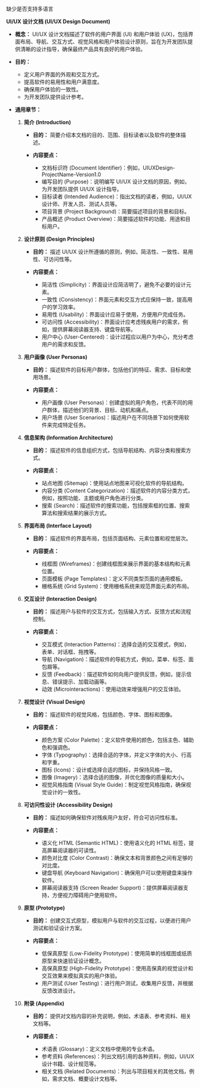 缺少是否支持多语言

**UI/UX 设计文档 (UI/UX Design Document)**

*   **概念：** UI/UX 设计文档描述了软件的用户界面 (UI) 和用户体验 (UX)，包括界面布局、导航、交互方式、视觉风格和用户体验设计原则，旨在为开发团队提供清晰的设计指导，确保最终产品具有良好的用户体验。
*   **目的：**

    *   定义用户界面的外观和交互方式。
    *   提高软件的易用性和用户满意度。
    *   确保用户体验的一致性。
    *   为开发团队提供设计参考。
*   **通用章节：**

    1.  **简介 (Introduction)**

        *   **目的：** 简要介绍本文档的目的、范围、目标读者以及软件的整体描述。
        *   **内容要点：**

            *   文档标识符 (Document Identifier)：例如，UIUXDesign-ProjectName-Version1.0
            *   编写目的 (Purpose)：说明编写 UI/UX 设计文档的原因，例如，为开发团队提供 UI/UX 设计指导。
            *   目标读者 (Intended Audience)：指出文档的读者，例如，UI/UX 设计师、开发人员、测试人员等。
            *   项目背景 (Project Background)：简要描述项目的背景和目标。
            *   产品概述 (Product Overview)：简要描述软件的功能、用途和目标用户。
    2.  **设计原则 (Design Principles)**

        *   **目的：** 描述 UI/UX 设计所遵循的原则，例如，简洁性、一致性、易用性、可访问性等。
        *   **内容要点：**

            *   简洁性 (Simplicity)：界面设计应简洁明了，避免不必要的设计元素。
            *   一致性 (Consistency)：界面元素和交互方式应保持一致，提高用户的学习效率。
            *   易用性 (Usability)：界面设计应易于使用，方便用户完成任务。
            *   可访问性 (Accessibility)：界面设计应考虑残疾用户的需求，例如，提供屏幕阅读器支持、键盘导航等。
            *   用户中心 (User-Centered)：设计过程应以用户为中心，充分考虑用户的需求和反馈。
    3.  **用户画像 (User Personas)**

        *   **目的：** 描述软件的目标用户群体，包括他们的特征、需求、目标和使用场景。
        *   **内容要点：**

            *   用户画像 (User Personas)：创建虚拟的用户角色，代表不同的用户群体，描述他们的背景、目标、动机和痛点。
            *   用户场景 (User Scenarios)：描述用户在不同场景下如何使用软件来完成特定任务。
    4.  **信息架构 (Information Architecture)**

        *   **目的：** 描述软件的信息组织方式，包括导航结构、内容分类和搜索方式。
        *   **内容要点：**

            *   站点地图 (Sitemap)：使用站点地图来可视化软件的导航结构。
            *   内容分类 (Content Categorization)：描述软件的内容分类方式，例如，按照功能、主题或用户角色进行分类。
            *   搜索 (Search)：描述软件的搜索功能，包括搜索框的位置、搜索算法和搜索结果的展示方式。
    5.  **界面布局 (Interface Layout)**

        *   **目的：** 描述软件的界面布局，包括页面结构、元素位置和视觉层次。
        *   **内容要点：**

            *   线框图 (Wireframes)：创建线框图来展示界面的基本结构和元素位置。
            *   页面模板 (Page Templates)：定义不同类型页面的通用模板。
            *   栅格系统 (Grid System)：使用栅格系统来规范界面元素的布局。
    6.  **交互设计 (Interaction Design)**

        *   **目的：** 描述用户与软件的交互方式，包括输入方式、反馈方式和流程控制。
        *   **内容要点：**

            *   交互模式 (Interaction Patterns)：选择合适的交互模式，例如，表单、对话框、拖拽等。
            *   导航 (Navigation)：描述软件的导航方式，例如，菜单、标签、面包屑等。
            *   反馈 (Feedback)：描述软件如何向用户提供反馈，例如，提示信息、错误提示、加载动画等。
            *   动效 (Microinteractions)：使用动效来增强用户的交互体验。
    7.  **视觉设计 (Visual Design)**

        *   **目的：** 描述软件的视觉风格，包括颜色、字体、图标和图像。
        *   **内容要点：**

            *   颜色方案 (Color Palette)：定义软件使用的颜色，包括主色、辅助色和强调色。
            *   字体 (Typography)：选择合适的字体，并定义字体的大小、行高和字重。
            *   图标 (Icons)：设计或选择合适的图标，并保持风格一致。
            *   图像 (Imagery)：选择合适的图像，并优化图像的质量和大小。
            *   视觉风格指南 (Visual Style Guide)：制定视觉风格指南，确保视觉设计的一致性。
    8.  **可访问性设计 (Accessibility Design)**

        *   **目的：** 描述如何确保软件对残疾用户友好，符合可访问性标准。
        *   **内容要点：**

            *   语义化 HTML (Semantic HTML)：使用语义化的 HTML 标签，提高屏幕阅读器的可读性。
            *   颜色对比度 (Color Contrast)：确保文本和背景颜色之间有足够的对比度。
            *   键盘导航 (Keyboard Navigation)：确保用户可以使用键盘来操作软件。
            *   屏幕阅读器支持 (Screen Reader Support)：提供屏幕阅读器支持，方便视力障碍用户使用软件。
    9.  **原型 (Prototype)**

        *   **目的：** 创建交互式原型，模拟用户与软件的交互过程，以便进行用户测试和验证设计方案。
        *   **内容要点：**

            *   低保真原型 (Low-Fidelity Prototype)：使用简单的线框图或纸质原型来快速验证设计概念。
            *   高保真原型 (High-Fidelity Prototype)：使用高保真的视觉设计和交互效果来模拟真实的用户体验。
            *   用户测试 (User Testing)：进行用户测试，收集用户反馈，并根据反馈改进设计。
    10. **附录 (Appendix)**

        *   **目的：** 提供对文档内容的补充说明，例如，术语表、参考资料、相关文档等。
        *   **内容要点：**

            *   术语表 (Glossary)：定义文档中使用的专业术语。
            *   参考资料 (References)：列出文档引用的各种资料，例如，UI/UX 设计书籍、设计规范等。
            *   相关文档 (Related Documents)：列出与项目相关的其他文档，例如，需求文档、概要设计文档等。



